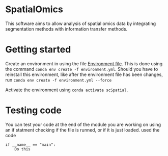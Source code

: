 # SpatialOmics
This software aims to allow analysis of spatial omics data by integrating segmentation methods with information transfer methods.


# Getting started
Create an environment in using the file [Environment file](environment.yml). This is done using the command `conda env create -f environment.yml`. Should you have to reinstall this environment, like after the environment file has been changes, run `conda env create -f environment.yml --force`

Activate the environment using `conda activate scSpatial`.


# Testing code
You can test your code at the end of the module you are working on using an if statment checking if the file is runned, or if it is just loaded. used the code

    if __name__ == "main":
        Do this

